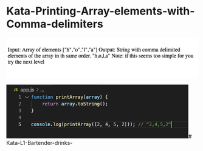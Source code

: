 # Kata-Printing-Array-elements-with-Comma-delimiters

![screen image](pic.png)

![code image](code.png)# Kata-L1-Bartender-drinks-
